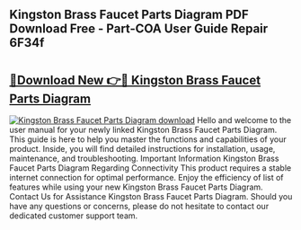 ## Kingston Brass Faucet Parts Diagram PDF Download Free - Part-COA User Guide Repair 6F34f

# <h2><a href="http://dfursv.blite.top/?on=Kingston+Brass+Faucet+Parts+Diagram">🔗Download New 👉🔴 Kingston Brass Faucet Parts Diagram</a></h2>

[![Kingston Brass Faucet Parts Diagram download](https://i.imgur.com/lujVjoI.png)](http://dfursv.blite.top/?on=Kingston+Brass+Faucet+Parts+Diagram)
Hello and welcome to the user manual for your newly linked Kingston Brass Faucet Parts Diagram. This guide is here to help you master the functions and capabilities of your product. Inside, you will find detailed instructions for installation, usage, maintenance, and troubleshooting. Important Information Kingston Brass Faucet Parts Diagram Regarding Connectivity This product requires a stable internet connection for optimal performance. Enjoy the efficiency of list of features while using your new Kingston Brass Faucet Parts Diagram. Contact Us for Assistance Kingston Brass Faucet Parts Diagram. Should you have any questions or concerns, please do not hesitate to contact our dedicated customer support team.
